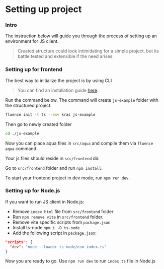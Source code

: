 # Setting up project

### Intro

The instruction below will guide you through the process of setting up an environment for JS client.

> Created structure could look intimidating for a simple project, but its battle tested and extensible if the need arises. 

### Setting up for frontend

The best way to initialize the project is by using CLI

> You can find an installation guide [here](https://github.com/fluencelabs/cli).

Run the command below. The command will create `js-example` folder with the structured project.

```sh
fluence init -t ts --env kras js-example
```

Then go to newly created folder

```sh
cd ./js-example
```

Now you can place aqua files in `src/aqua` and compile them via `fluence aqua` command

Your js files should reside in `src/frontend` dir.

Go to `src/frontend` folder and run `npm install`.

To start your frontend project in dev mode, run `npm run dev`. 

### Setting up for Node.js 

If you want to run JS client in Node.js:
- Remove `index.html` file from `src/frontend` folder
- Run `npm remove vite` in `src/frontend` folder.
- Remove vite specific scripts from `package.json`
- Install ts-node `npm i -D ts-node`
- Add the following script in `package.json`:
```json
"scripts": {
  "dev": "node --loader ts-node/esm index.ts"
}
```

Now you are ready to go. Use `npm run dev` to run `index.ts` file in Node.js
